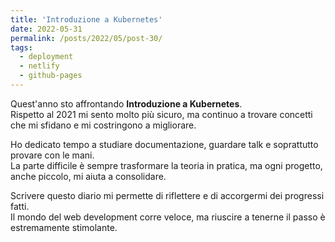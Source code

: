 ```yaml
---
title: 'Introduzione a Kubernetes'
date: 2022-05-31
permalink: /posts/2022/05/post-30/
tags:
  - deployment
  - netlify
  - github-pages
---
```


Quest'anno sto affrontando **Introduzione a Kubernetes**.  
Rispetto al 2021 mi sento molto più sicuro, ma continuo a trovare concetti che mi sfidano e mi costringono a migliorare.

Ho dedicato tempo a studiare documentazione, guardare talk e soprattutto provare con le mani.  
La parte difficile è sempre trasformare la teoria in pratica, ma ogni progetto, anche piccolo, mi aiuta a consolidare.

Scrivere questo diario mi permette di riflettere e di accorgermi dei progressi fatti.  
Il mondo del web development corre veloce, ma riuscire a tenerne il passo è estremamente stimolante.

